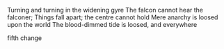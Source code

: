 Turning and turning in the widening gyre
The falcon cannot hear the falconer;
Things fall apart; the centre cannot hold
Mere anarchy is loosed upon the world
The blood-dimmed tide is loosed, and everywhere

fifth change
